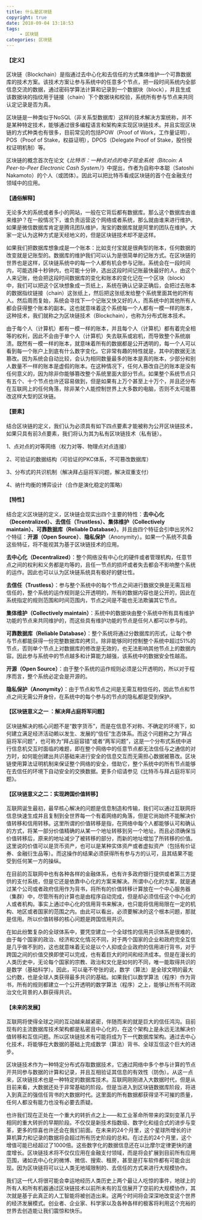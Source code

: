 ```yaml
---
title: 什么是区块链
copyright: true
date: 2018-09-04 13:18:53
tags:
     - 区块链
categories: 区块链
---
```


#### **【定义】**



区块链（Blockchain）是指通过去中心化和去信任的方式集体维护一个可靠数据库的技术方案。该技术方案让参与系统中的任意多个节点，把一段时间系统内全部信息交流的数据，通过密码学算法计算和记录到一个数据块（block），并且生成该数据块的指纹用于链接（chain）下个数据块和校验，系统所有参与节点来共同认定记录是否为真。

区块链是一种类似于NoSQL（非关系型数据库）这样的技术解决方案统称，并不是某种特定技术，能够通过很多编程语言和架构来实现区块链技术。并且实现区块链的方式种类也有很多，目前常见的包括POW（Proof of Work，工作量证明），POS（Proof of Stake，权益证明），DPOS（Delegate Proof of Stake，股份授权证明机制）等。

区块链的概念首次在论文《*比特币：一种点对点的电子现金系统（Bitcoin: A Peer-to-Peer Electronic Cash System）*》中提出，作者为自称中本聪（Satoshi Nakamoto）的个人（或团体）。因此可以把比特币看成区块链的首个在金融支付领域中的应用。



#### **【通俗解释】**



无论多大的系统或者多小的网站，一般在它背后都有数据库。那么这个数据库由谁来维护？在一般情况下，谁负责运营这个网络或者系统，那么就由谁来进行维护。如果是微信数据库肯定是腾讯团队维护，淘宝的数据库就是阿里的团队在维护。大家一定认为这种方式是天经地义的，但是区块链技术却不是这样。

如果我们把数据库想象成是一个账本：比如支付宝就是很典型的账本，任何数据的改变就是记账型的。数据库的维护我们可以认为是很简单的记账方式。在区块链的世界也是这样，区块链系统中的每一个人都有机会参与记账。系统会在一段时间内，可能选择十秒钟内，也可能十分钟，选出这段时间记账最快最好的人，由这个人来记账，他会把这段时间数据库的变化和账本的变化记在一个区块（block）中，我们可以把这个区块想象成一页纸上，系统在确认记录正确后，会把过去账本的数据指纹链接（chain）这张纸上，然后把这张纸发给整个系统里面其他的所有人。然后周而复始，系统会寻找下一个记账又快又好的人，而系统中的其他所有人都会获得整个账本的副本。这也就意味着这个系统每一个人都有一模一样的账本，这种技术，我们就称之为区块链技术（Blockchain），也称为分布式账本技术。

由于每个人（计算机）都有一模一样的账本，并且每个人（计算机）都有着完全相等的权利，因此不会由于单个人（计算机）失去联系或宕机，而导致整个系统崩溃。既然有一模一样的账本，就意味着所有的数据都是公开透明的，每一个人可以看到每一个账户上到底有什么数字变化。它非常有趣的特性就是，其中的数据无法篡改。因为系统会自动比较，会认为相同数量最多的账本是真的账本，少部分和别人数量不一样的账本是虚假的账本。在这种情况下，任何人篡改自己的账本是没有任何意义的，因为除非你能够篡改整个系统里面大部分节点。如果整个系统节点只有五个、十个节点也许还容易做到，但是如果有上万个甚至上十万个，并且还分布在互联网上的任何角落，除非某个人能控制世界上大多数的电脑，否则不太可能篡改这样大型的区块链。



#### **【要素】**

结合区块链的定义，我们认为必须具有如下四点要素才能被称为公开区块链技术，如果只具有前3点要素，我们将认为其为私有区块链技术（私有链）。

1、点对点的对等网络（权力对等、物理点对点连接）

2、可验证的数据结构（可验证的PKC体系，不可篡改数据库）

3、分布式的共识机制（解决拜占庭将军问题，解决双重支付）

4、纳什均衡的博弈设计（合作是演化稳定的策略）



#### 【特性】

结合定义区块链的定义，区块链会现实出四个主要的特性：**去中心化（Decentralized）、去信任（Trustless）、集体维护（Collectively maintain）、可靠数据库（Reliable Database）**。并且由四个特征会引申出另外2个特征：**开源（Open Source）**、**隐私保护**（Anonymity）。如果一个系统不具备这些特征，将不能视其为基于区块链技术的应用。

**去中心化（Decentralized）**：整个网络没有中心化的硬件或者管理机构，任意节点之间的权利和义务都是均等的，且任一节点的损坏或者失去都会不影响整个系统的运作。因此也可以认为区块链系统具有极好的健壮性。

**去信任（Trustless）**：参与整个系统中的每个节点之间进行数据交换是无需互相信任的，整个系统的运作规则是公开透明的，所有的数据内容也是公开的，因此在系统指定的规则范围和时间范围内，节点之间是不能也无法欺骗其它节点。

**集体维护（Collectively maintain）**：系统中的数据块由整个系统中所有具有维护功能的节点来共同维护的，而这些具有维护功能的节点是任何人都可以参与的。

**可靠数据库（Reliable Database）**：整个系统将通过分数据库的形式，让每个参与节点都能获得一份完整数据库的拷贝。除非能够同时控制整个系统中超过51%的节点，否则单个节点上对数据库的修改是无效的，也无法影响其他节点上的数据内容。因此参与系统中的节点越多和计算能力越强，该系统中的数据安全性越高。

**开源（Open Source）**：由于整个系统的运作规则必须是公开透明的，所以对于程序而言，整个系统必定会是开源的。

**隐私保护（Anonymity）**：由于节点和节点之间是无需互相信任的，因此节点和节点之间无需公开身份，在系统中的每个参与的节点的隐私都是受到保护。



#### 【区块链意义之一 ：解决拜占庭将军问题】

区块链解决的核心问题不是“数字货币”，而是在信息不对称、不确定的环境下，如何建立满足经济活动赖以发生、发展的“信任”生态体系。而这个问题称之为“拜占庭将军问题”，也可称为“拜占庭容错”或者“两军问题”，这是一个分布式系统中进行信息机交互时面临的难题，即在整个网络中的任意节点都无法信任与之通信的对方时，如何能创建出共识基础来进行安全的信息交互而无需担心数据被篡改。区块链使用算法证明机制来保证整个网络的安全，借助它，整个系统中的所有节点能够在去信任的环境下自动安全的交换数据。更多介绍请参见《比特币与拜占庭将军问题》。



#### 【区块链意义之二：实现跨国价值转移】

互联网诞生最初，最早核心解决的问题是信息制造和传输，我们可以通过互联网将信息快速生成并且复制到全世界每一个有着网络的角落，但是它尚始终不能解决价值转移和信用转移。这里所谓的价值转移是指，在网络中每个人都能够认可和确认的方式，将某一部分价值精确的从某一个地址转移到另一个地址，而且必须确保当价值转移后，原来的地址减少了被转移的部分，而新的地址增加了所转移的价值。这里说的价值可以是货币资产，也可以是某种实体资产或者虚拟资产（包括有价证券、金融衍生品等）。而这操作的结果必须获得所有参与方的认可，且其结果不能受到任何某一方的操纵。

在目前的互联网中也有各种各样的金融体系，也有许多政府银行提供或者第三方提供的支付系统，但是它还是依靠中心化的方案来解决。所谓中心化的方案，就是通过某个公司或者政府信用作为背书，将所有的价值转移计算放在一个中心服务器（集群）中，尽管所有的计算也是由程序自动完成，但是却必须信任这个中心化的人或者机构。事实上通过中心化的信用背书来解决，也只能将信用局限在一定的机构、地区或者国家的范围之内。由此可以看出，必须要解决的这个根本问题，那就是信用。所以价值转移的核心问题是跨国信用共识。

在如此纷繁复杂的全球体系中，要凭空建立一个全球性的信用共识体系是很难的，由于每个国家的政治、经济和文化情况不同，对于两个国家的企业和政府完全互信是几乎做不到的，这也就意味着无论是以个人抑或企业政府的信用进行背书，对于跨国之间的价值交换即使可以完成，也有着巨大的时间和经济成本。但是在漫长的人类历史中，无论每个国家的宗教、政治和文化是如何的不同，唯一能取得共识的是数学（基础科学）。因此，可以毫不夸张的说，数学（算法）是全球文明的最大公约数，也是全球人类获得最多共识的基础。如果我们以数学算法（程序）作为背书，所有的规则都建立一个公开透明的数学算法（程序）之上，能够让所有不同政治文化背景的人群获得共识。



#### 【未来的发展】

互联网将使得全球之间的互动越来越紧密，伴随而来的就是巨大的信任鸿沟。目前现有的主流数据库技术架构都是私密且中心化的，在这个架构上是永远无法解决价值转移和互信问题。所以区块链技术有可能将成为下一代数据库架构。通过去中心化技术，将能够在大数据的基础上完成数学（算法）背书、全球互信这个巨大的进步。

区块链技术作为一种特定分布式存取数据技术，它通过网络中多个参与计算的节点开共同参与数据的计算和记录，并且互相验证其信息的有效性（防伪）。从这一点来，区块链技术也是一种特定的数据库技术。互联网刚刚进入大数据时代，但是从目前来看，大数据还处于非常基础的阶段。但是当进入到区块链数据库阶段，将进入到真正的强信任背书的大数据时代。这里面的所有数据都获得坚不可摧的质量，任何人都没有能力也没有必要去质疑。

也许我们现在正处在一个重大的转折点之上——和工业革命所带来的深刻变革几乎相同的重大转折的早期阶段。不仅仅是新技术指数级、数字化和组合式的进步与变革，更多的惊喜也许还会在我们前面。在未来的24个月里，这个星球所增长的计算机算力和记录的数据将会超过所有历史阶段的总和。在过去的24个月里，这个增值可能已经超过了1000倍。这些数字化的数据信息还在以比摩尔定律更快的速度增长。区块链技术将不仅仅应用在金融支付领域，而是将会扩展到目前所有应用范围，诸如去中心化的微博、微信、搜索、租房，甚至是打车软件都有可能会出现。因为区块链将可以让人类无地域限制的、去信任的方式来进行大规模协作。

我们这一代人将很可能会幸运地经历人类历史上两个最让人吃惊的事件，地球上的所有人和所有机器通过区块链技术以前所未有的互信展开了空前的大规模协作，其次就是基于此真正的人工智能将被创造出来。这两个时间将会深深地改变这个世界的经济发展模式。创业者、企业家、科学家以及各种各样的极客将利用这个充裕的世界去创造能让我们震惊和快乐。